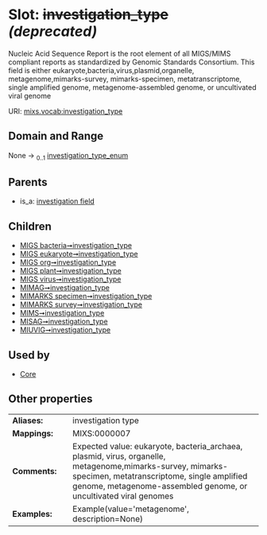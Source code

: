 
# Slot: ~~investigation_type~~ _(deprecated)_


Nucleic Acid Sequence Report is the root element of all MIGS/MIMS compliant reports as standardized by Genomic Standards Consortium. This field is either eukaryote,bacteria,virus,plasmid,organelle, metagenome,mimarks-survey, mimarks-specimen, metatranscriptome, single amplified genome, metagenome-assembled genome, or uncultivated viral genome

URI: [mixs.vocab:investigation_type](https://w3id.org/mixs/vocab/investigation_type)


## Domain and Range

None &#8594;  <sub>0..1</sub> [investigation_type_enum](investigation_type_enum.md)

## Parents

 *  is_a: [investigation field](investigation_field.md)

## Children

 *  [MIGS bacteria➞investigation_type](MIGS_bacteria_investigation_type.md)
 *  [MIGS eukaryote➞investigation_type](MIGS_eukaryote_investigation_type.md)
 *  [MIGS org➞investigation_type](MIGS_org_investigation_type.md)
 *  [MIGS plant➞investigation_type](MIGS_plant_investigation_type.md)
 *  [MIGS virus➞investigation_type](MIGS_virus_investigation_type.md)
 *  [MIMAG➞investigation_type](MIMAG_investigation_type.md)
 *  [MIMARKS specimen➞investigation_type](MIMARKS_specimen_investigation_type.md)
 *  [MIMARKS survey➞investigation_type](MIMARKS_survey_investigation_type.md)
 *  [MIMS➞investigation_type](MIMS_investigation_type.md)
 *  [MISAG➞investigation_type](MISAG_investigation_type.md)
 *  [MIUVIG➞investigation_type](MIUVIG_investigation_type.md)

## Used by

 * [Core](Core.md)

## Other properties

|  |  |  |
| --- | --- | --- |
| **Aliases:** | | investigation type |
| **Mappings:** | | MIXS:0000007 |
| **Comments:** | | Expected value: eukaryote, bacteria_archaea, plasmid, virus, organelle, metagenome,mimarks-survey, mimarks-specimen, metatranscriptome, single amplified genome, metagenome-assembled genome, or uncultivated viral genomes |
| **Examples:** | | Example(value='metagenome', description=None) |

